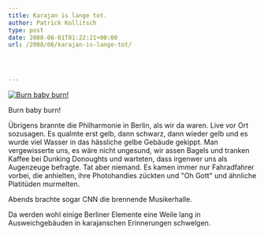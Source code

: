 ```yaml
---
title: Karajan is lange tot.
author: Patrick Kollitsch
type: post
date: 2008-06-01T01:22:21+00:00
url: /2008/06/karajan-is-lange-tot/




---
```

<div class="flickr">
  <a href="http://www.flickr.com/photos/schreibblogade/2541844688/" title="Burn baby burn!"><img src="//farm4.static.flickr.com/3227/2541844688_384cd4106e.jpg" alt="Burn baby burn!" /></a></p> 
  
  <p>
    Burn baby burn!
  </p>
</div>

&Uuml;brigens brannte die Philharmonie in Berlin, als wir da waren. Live vor Ort sozusagen. Es qualmte erst gelb, dann schwarz, dann wieder gelb und es wurde viel Wasser in das h&auml;ssliche gelbe Geb&auml;ude gekippt. Man vergewisserte uns, es w&auml;re nicht ungesund, wir assen Bagels und tranken Kaffee bei Dunking Donoughts und warteten, dass irgenwer uns als Augenzeuge befragte. Tat aber niemand. Es kamen immer nur Fahradfahrer vorbei, die anhielten, ihre Photohandies z&uuml;ckten und "Oh Gott" und &auml;hnliche Platit&uuml;den murmelten.

Abends brachte sogar <span class="caps">CNN</span> die brennende Musikerhalle.

Da werden wohl einige Berliner Elemente eine Weile lang in Ausweichgeb&auml;uden in karajanschen Erinnerungen schwelgen.
